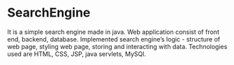 # SearchEngine
It is a simple search engine made in java.
 Web application consist of front end, backend, database.
Implemented search engine’s logic - structure of web page, styling web page, storing and interacting with data.
Technologies used are HTML, CSS, JSP, java servlets, MySQl.
